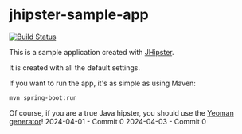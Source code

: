 jhipster-sample-app
===================

[![Build Status](https://drone.io/github.com/jhipster/jhipster-sample-app/status.png)](https://drone.io/github.com/jhipster/jhipster-sample-app/latest)

This is a sample application created with [JHipster](https://github.com/jdubois/generator-jhipster).

It is created with all the default settings.

If you want to run the app, it's as simple as using Maven:

```bash
mvn spring-boot:run
```

Of course, if you are a true Java hipster, you should use the [Yeoman generator](https://github.com/jdubois/generator-jhipster)!
2024-04-01 - Commit 0
2024-04-03 - Commit 0

